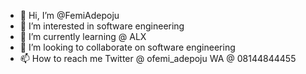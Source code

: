 - 👋 Hi, I’m @FemiAdepoju
- 👀 I’m interested in software engineering
- 🌱 I’m currently learning @ ALX
- 💞️ I’m looking to collaborate on software engineering
- 📫 How to reach me Twitter @ ofemi_adepoju WA @ 08144844455

<!---
FemiAdepoju/FemiAdepoju is a ✨ special ✨ repository because its `README.md` (this file) appears on your GitHub profile.
You can click the Preview link to take a look at your changes.
--->
